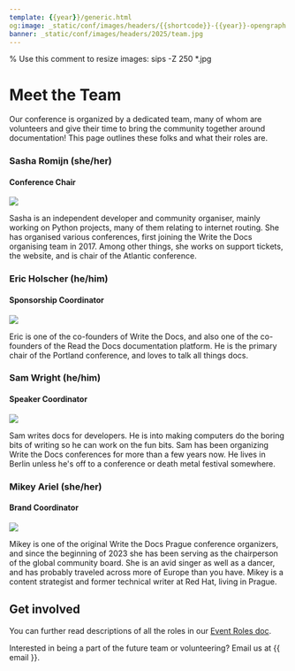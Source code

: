 ```yaml
---
template: {{year}}/generic.html
og:image: _static/conf/images/headers/{{shortcode}}-{{year}}-opengraph.jpg
banner: _static/conf/images/headers/2025/team.jpg
---
```


% Use this comment to resize images: sips -Z 250 *.jpg

# Meet the Team

Our conference is organized by a dedicated team, many of whom are volunteers and give their time to bring the community together around documentation! This page outlines these folks and what their roles are.

### Sasha Romijn (she/her)

#### Conference Chair

![](/_static/img/2024/team/sasha.jpg)

Sasha is an independent developer and community organiser, mainly working on Python projects, many of them relating to internet routing. She has organised various conferences, first joining the Write the Docs organising team in 2017. Among other things, she works on support tickets, the website, and is chair of the Atlantic conference.

### Eric Holscher (he/him)

#### Sponsorship Coordinator

![](/_static/img/2024/team/eric.jpg)

Eric is one of the co-founders of Write the Docs, and also one of the co-founders of the Read the Docs documentation platform. He is the primary chair of the Portland conference, and loves to talk all things docs.

### Sam Wright (he/him)

#### Speaker Coordinator

![](/_static/img/2024/team/sam.jpg)

Sam writes docs for developers. He is into making computers do the boring bits of writing so he can work on the fun bits. Sam has been organizing Write the Docs conferences for more than a few years now. He lives in Berlin unless he's off to a conference or death metal festival somewhere.

### Mikey Ariel (she/her)

#### Brand Coordinator

![](/_static/img/2024/team/mikey.jpg)

Mikey is one of the original Write the Docs Prague conference organizers, and since the beginning of 2023 she has been serving as the chairperson of the global community board. She is an avid singer as well as a dancer, and has probably traveled across more of Europe than you have. Mikey is a content strategist and former technical writer at Red Hat, living in Prague.

## Get involved

You can further read descriptions of all the roles in our [Event Roles doc](https://www.writethedocs.org/organizer-guide/confs/event-roles/).

Interested in being a part of the future team or volunteering? Email us at {{ email }}.
